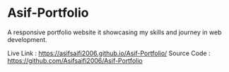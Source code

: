 # Asif-Portfolio
A responsive portfolio website it showcasing my skills and journey in web development.

Live Link : https://asifsaifi2006.github.io/Asif-Portfolio/
Source Code : https://github.com/Asifsaifi2006/Asif-Portfolio
